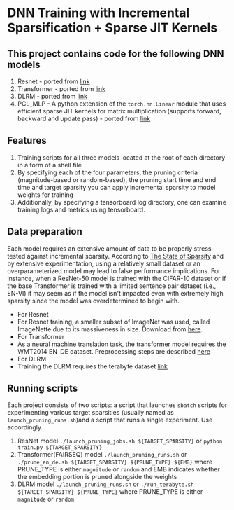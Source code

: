 # DNN Training with Incremental Sparsification + Sparse JIT Kernels

## This project contains code for the following DNN models

1. Resnet - ported from [link](https://pytorch.org/vision/stable/models.html)
2. Transformer - ported from [link](https://github.com/pytorch/fairseq)
3. DLRM - ported from [link](https://github.com/facebookresearch/dlrm)
4. PCL_MLP - A python extension of the `torch.nn.Linear` module that uses efficient sparse JIT kernels for matrix multiplication (supports forward, backward and update pass) - ported from [link](https://github.com/hfp/libxsmm/tree/master/samples/deeplearning/sparse_weight_mult)

## Features

1. Training scripts for all three models located at the root of each directory in a form of a shell file
2. By specifying each of the four parameters, the pruning criteria (magnitude-based or random-based), the pruning start time and end time and target sparsity you can apply incremental sparsity to model weights for training
3. Additionally, by specifying a tensorboard log directory, one can examine training logs and metrics using tensorboard.

## Data preparation

Each model requires an extensive amount of data to be properly stress-tested against incremental sparsity. According to [The State of Sparsity](https://arxiv.org/abs/1902.09574) and by extensive experimentation, using a relatively small dataset or an overparameterized model may lead to false performance implications. For instance, when a ResNet-50 model is trained with the CIFAR-10 dataset or if the base Transformer is trained with a limited sentence pair dataset (i.e., EN-VI) it may seem as if the model isn't impacted even with extremely high sparsity since the model was overdetermined to begin with.

- For Resnet
- For Resnet training, a smaller subset of ImageNet was used, called ImageNette due to its massiveness in size. Download from [here](https://github.com/fastai/imagenette). 
- For Transformer
- As a neural machine translation task, the transformer model requires the WMT2014 EN_DE dataset. Preprocessing steps are described [here](https://fairseq.readthedocs.io/en/latest/getting_started.html#data-pre-processing)
- For DLRM
- Training the DLRM requires the terabyte dataset [link](https://labs.criteo.com/2013/12/download-terabyte-click-logs/)

## Running scripts

Each project consists of two scripts: a script that launches `sbatch` scripts for experimenting various target sparsities (usually named as `launch_pruning_runs.sh`)and a script that runs a single experiment. Use accordingly.

1. ResNet model
`./launch_pruning_jobs.sh ${TARGET_SPARSITY}` or
`python train.py ${TARGET_SPARSITY}`
2.  Transformer(FAIRSEQ) model
`./launch_pruning_runs.sh` or `./prune_en_de.sh ${TARGET_SPARSITY} ${PRUNE_TYPE} ${EMB}`
where PRUNE_TYPE is either `magnitude` or `random` and EMB indicates whether the embedding portion is pruned alongside the weights
3. DLRM model
`./launch_pruning_runs.sh` or `./run_terabyte.sh ${TARGET_SPARSITY} ${PRUNE_TYPE}`
where PRUNE_TYPE is either `magnitude` or `random` 
